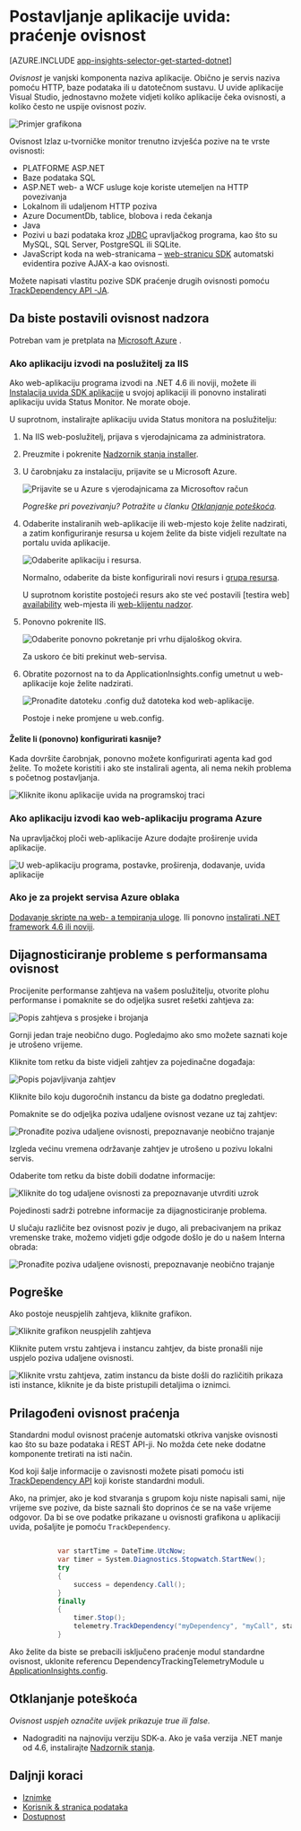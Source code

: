 <properties 
    pageTitle="Ovisnost praćenja u aplikaciji uvida" 
    description="Analiza korištenje, dostupnost i performanse svog lokalnog ili web-aplikacije Microsoft Azure s uvida aplikacije." 
    services="application-insights" 
    documentationCenter=".net"
    authors="alancameronwills" 
    manager="douge"/>

<tags 
    ms.service="application-insights" 
    ms.workload="tbd" 
    ms.tgt_pltfrm="ibiza" 
    ms.devlang="na" 
    ms.topic="article" 
    ms.date="10/24/2016" 
    ms.author="awills"/>


# <a name="set-up-application-insights-dependency-tracking"></a>Postavljanje aplikacije uvida: praćenje ovisnost


[AZURE.INCLUDE [app-insights-selector-get-started-dotnet](../../includes/app-insights-selector-get-started-dotnet.md)]



*Ovisnost* je vanjski komponenta naziva aplikacije. Obično je servis naziva pomoću HTTP, baze podataka ili u datotečnom sustavu. U uvide aplikacije Visual Studio, jednostavno možete vidjeti koliko aplikacije čeka ovisnosti, a koliko često ne uspije ovisnost poziv.

![Primjer grafikona](./media/app-insights-asp-net-dependencies/10-intro.png)

Ovisnost Izlaz u-tvorničke monitor trenutno izvješća pozive na te vrste ovisnosti:

* PLATFORME ASP.NET
 * Baze podataka SQL
 * ASP.NET web- a WCF usluge koje koriste utemeljen na HTTP povezivanja
 * Lokalnom ili udaljenom HTTP poziva
 * Azure DocumentDb, tablice, blobova i reda čekanja
* Java
 * Pozivi u bazi podataka kroz [JDBC](http://docs.oracle.com/javase/7/docs/technotes/guides/jdbc/) upravljačkog programa, kao što su MySQL, SQL Server, PostgreSQL ili SQLite.
* JavaScript koda na web-stranicama – [web-stranicu SDK](app-insights-javascript.md) automatski evidentira pozive AJAX-a kao ovisnosti.

Možete napisati vlastitu pozive SDK praćenje drugih ovisnosti pomoću [TrackDependency API -JA](app-insights-api-custom-events-metrics.md#track-dependency).


## <a name="to-set-up-dependency-monitoring"></a>Da biste postavili ovisnost nadzora

Potreban vam je pretplata na [Microsoft Azure](http://azure.com) .

### <a name="if-your-app-runs-on-your-iis-server"></a>Ako aplikaciju izvodi na poslužitelj za IIS

Ako web-aplikaciju programa izvodi na .NET 4.6 ili noviji, možete ili [Instalacija uvida SDK aplikacije](app-insights-asp-net.md) u svojoj aplikaciji ili ponovno instalirati aplikaciju uvida Status Monitor. Ne morate oboje.

U suprotnom, instalirajte aplikaciju uvida Status monitora na poslužitelju:

1. Na IIS web-poslužitelj, prijava s vjerodajnicama za administratora.
2. Preuzmite i pokrenite [Nadzornik stanja installer](http://go.microsoft.com/fwlink/?LinkId=506648).
4. U čarobnjaku za instalaciju, prijavite se u Microsoft Azure.

    ![Prijavite se u Azure s vjerodajnicama za Microsoftov račun](./media/app-insights-asp-net-dependencies/appinsights-035-signin.png)

    *Pogreške pri povezivanju? Potražite u članku [Otklanjanje poteškoća](#troubleshooting).*

5. Odaberite instaliranih web-aplikacije ili web-mjesto koje želite nadzirati, a zatim konfiguriranje resursa u kojem želite da biste vidjeli rezultate na portalu uvida aplikacije.

    ![Odaberite aplikaciju i resursa.](./media/app-insights-asp-net-dependencies/appinsights-036-configAIC.png)

    Normalno, odaberite da biste konfigurirali novi resurs i [grupa resursa][roles].

    U suprotnom koristite postojeći resurs ako ste već postavili [testira web] [ availability] web-mjesta ili [web-klijentu nadzor][client].

6. Ponovno pokrenite IIS.

    ![Odaberite ponovno pokretanje pri vrhu dijaloškog okvira.](./media/app-insights-asp-net-dependencies/appinsights-036-restart.png)

    Za uskoro će biti prekinut web-servisa.

6. Obratite pozornost na to da ApplicationInsights.config umetnut u web-aplikacije koje želite nadzirati.

    ![Pronađite datoteku .config duž datoteka kod web-aplikacije.](./media/app-insights-asp-net-dependencies/appinsights-034-aiconfig.png)

   Postoje i neke promjene u web.config.

#### <a name="want-to-reconfigure-later"></a>Želite li (ponovno) konfigurirati kasnije?

Kada dovršite čarobnjak, ponovno možete konfigurirati agenta kad god želite. To možete koristiti i ako ste instalirali agenta, ali nema nekih problema s početnog postavljanja.

![Kliknite ikonu aplikacije uvida na programskoj traci](./media/app-insights-asp-net-dependencies/appinsights-033-aicRunning.png)


### <a name="if-your-app-runs-as-an-azure-web-app"></a>Ako aplikaciju izvodi kao web-aplikaciju programa Azure

Na upravljačkoj ploči web-aplikacije Azure dodajte proširenje uvida aplikacije.

![U web-aplikaciju programa, postavke, proširenja, dodavanje, uvida aplikacije](./media/app-insights-asp-net-dependencies/05-extend.png)


### <a name="if-its-an-azure-cloud-services-project"></a>Ako je za projekt servisa Azure oblaka

[Dodavanje skripte na web- a tempiranja uloge](app-insights-cloudservices.md#dependencies). Ili ponovno [instalirati .NET framework 4.6 ili noviji](../cloud-services/cloud-services-dotnet-install-dotnet.md).

## <a name="diagnosis"></a>Dijagnosticiranje probleme s performansama ovisnost

Procijenite performanse zahtjeva na vašem poslužitelju, otvorite plohu performanse i pomaknite se do odjeljka susret rešetki zahtjeva za:

![Popis zahtjeva s prosjeke i brojanja](./media/app-insights-asp-net-dependencies/02-reqs.png)

Gornji jedan traje neobično dugo. Pogledajmo ako smo možete saznati koje je utrošeno vrijeme.

Kliknite tom retku da biste vidjeli zahtjev za pojedinačne događaja:


![Popis pojavljivanja zahtjev](./media/app-insights-asp-net-dependencies/03-instances.png)

Kliknite bilo koju dugoročnih instancu da biste ga dodatno pregledati.

Pomaknite se do odjeljka poziva udaljene ovisnost vezane uz taj zahtjev:

![Pronađite poziva udaljene ovisnosti, prepoznavanje neobično trajanje](./media/app-insights-asp-net-dependencies/04-dependencies.png)

Izgleda većinu vremena održavanje zahtjev je utrošeno u pozivu lokalni servis. 


Odaberite tom retku da biste dobili dodatne informacije:

![Kliknite do tog udaljene ovisnosti za prepoznavanje utvrditi uzrok](./media/app-insights-asp-net-dependencies/05-detail.png)

Pojedinosti sadrži potrebne informacije za dijagnosticiranje problema.


U slučaju različite bez ovisnost poziv je dugo, ali prebacivanjem na prikaz vremenske trake, možemo vidjeti gdje odgode došlo je do u našem Interna obrada:


![Pronađite poziva udaljene ovisnosti, prepoznavanje neobično trajanje](./media/app-insights-asp-net-dependencies/04-1.png)


## <a name="failures"></a>Pogreške

Ako postoje neuspjelih zahtjeva, kliknite grafikon.

![Kliknite grafikon neuspjelih zahtjeva](./media/app-insights-asp-net-dependencies/06-fail.png)

Kliknite putem vrstu zahtjeva i instancu zahtjev, da biste pronašli nije uspjelo poziva udaljene ovisnosti.


![Kliknite vrstu zahtjeva, zatim instancu da biste došli do različitih prikaza isti instance, kliknite je da biste pristupili detaljima o iznimci.](./media/app-insights-asp-net-dependencies/07-faildetail.png)


## <a name="custom-dependency-tracking"></a>Prilagođeni ovisnost praćenja

Standardni modul ovisnost praćenje automatski otkriva vanjske ovisnosti kao što su baze podataka i REST API-ji. No možda ćete neke dodatne komponente tretirati na isti način. 

Kod koji šalje informacije o zavisnosti možete pisati pomoću isti [TrackDependency API](app-insights-api-custom-events-metrics.md#track-dependency) koji koriste standardni moduli.

Ako, na primjer, ako je kod stvaranja s grupom koju niste napisali sami, nije vrijeme sve pozive, da biste saznali što doprinos će se na vaše vrijeme odgovor. Da bi se ove podatke prikazane u ovisnosti grafikona u aplikaciji uvida, pošaljite je pomoću `TrackDependency`.

```C#

            var startTime = DateTime.UtcNow;
            var timer = System.Diagnostics.Stopwatch.StartNew();
            try
            {
                success = dependency.Call();
            }
            finally
            {
                timer.Stop();
                telemetry.TrackDependency("myDependency", "myCall", startTime, timer.Elapsed, success);
            }
```

Ako želite da biste se prebacili isključeno praćenje modul standardne ovisnost, uklonite referencu DependencyTrackingTelemetryModule u [ApplicationInsights.config](app-insights-configuration-with-applicationinsights-config.md).

## <a name="troubleshooting"></a>Otklanjanje poteškoća

*Ovisnost uspjeh označite uvijek prikazuje true ili false.*

* Nadograditi na najnoviju verziju SDK-a. Ako je vaša verzija .NET manje od 4.6, instalirajte [Nadzornik stanja](app-insights-monitor-performance-live-website-now.md).

## <a name="next-steps"></a>Daljnji koraci

- [Iznimke](app-insights-asp-net-exceptions.md)
- [Korisnik & stranica podataka][client]
- [Dostupnost](app-insights-monitor-web-app-availability.md)




<!--Link references-->

[api]: app-insights-api-custom-events-metrics.md
[apikey]: app-insights-api-custom-events-metrics.md#ikey
[availability]: app-insights-monitor-web-app-availability.md
[azure]: ../insights-perf-analytics.md
[client]: app-insights-javascript.md
[diagnostic]: app-insights-diagnostic-search.md
[metrics]: app-insights-metrics-explorer.md
[netlogs]: app-insights-asp-net-trace-logs.md
[portal]: http://portal.azure.com/
[qna]: app-insights-troubleshoot-faq.md
[redfield]: app-insights-asp-net-dependencies.md
[roles]: app-insights-resources-roles-access-control.md

 
